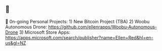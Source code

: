 ## 👋
🔭 0n-going Personal Projects: 1) New Bitcoin Project (TBA)
  2) Woobu Autonomous Drone: https://github.com/ellenrapps/Woobu-Autonomous-Drone
  3) Microsoft Store Apps: https://apps.microsoft.com/search/publisher?name=Ellen+Red&hl=en-us&gl=NZ

